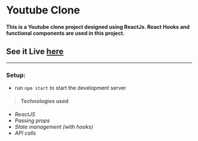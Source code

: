 # Youtube Clone

#### This is a Youtube clone project designed using ReactJs. React Hooks and functional components are used in this project.

## See it Live [here](https://youtube-clone2.netlify.app/)
---


### Setup:

- run `npm start` to start the development server

> #### Technologies used

- _ReactJS_
- _Passing props_
- _State management (with hooks)_
- _API calls_
